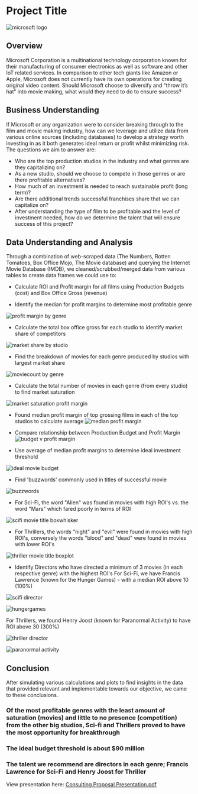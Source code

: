 # Project Title

![microsoft logo](https://user-images.githubusercontent.com/103558721/186992195-44c91ac0-ed90-4804-a6e0-9eabd3b639f5.PNG)


## Overview
Microsoft Corporation is a multinational technology corporation known for their manufacturing of consumer electronics as well as software and other IoT related services.  In comparison to other tech giants like Amazon or Apple, Microsoft does not currently have its own operations for creating original video content. Should Microsoft choose to diversify and “throw it’s hat” into movie making, what would they need to do to ensure success?


## Business Understanding
If Microsoft or any organization were to consider breaking through to the film and movie making industry, how can we leverage and utilize data from various online sources (including databases) to develop a strategy worth investing in as it both generates ideal return or profit whilst minimizing risk. The questions we aim to answer are: 
-	Who are the top production studios in the industry and what genres are they capitalizing on?
-	As a new studio, should we choose to compete in those genres or are there profitable alternatives?
-	How much of an investment is needed to reach sustainable profit (long term)?
-	Are there additional trends successful franchises share that we can capitalize on?  
-	After understanding the type of film to be profitable and the level of investment needed, how do we determine the talent that will ensure success of this project?



## Data Understanding and Analysis


Through a combination of web-scraped data (The Numbers, Rotten Tomatoes, Box Office Mojo, The Movie database)  and querying the Internet Movie Database (IMDB), we cleaned/scrubbed/merged data from various tables to create data frames we could use to:

-	Calculate ROI and Profit margin for all films using Production Budgets (cost) and Box Office Gross (revenue)  

-	Identify the median for profit margins to determine most profitable genre

![profit margin by genre](https://user-images.githubusercontent.com/103558721/186993232-faee72ff-663f-4f37-b055-27233e9fafbf.PNG)




-	Calculate the total box office gross for each studio to identify market share of competitors 

![market share by studio](https://user-images.githubusercontent.com/103558721/186993179-cee3a340-7ead-4768-9723-b853df4b6edc.PNG)


-	Find the breakdown of movies for each genre produced by studios with largest market share 

![moviecount by genre](https://user-images.githubusercontent.com/103558721/186998803-b5b32e82-0546-4f9c-b723-5e5068919f5b.PNG)




-	Calculate the total number of movies in each genre (from every studio) to find market saturation

![market saturation profit margin](https://user-images.githubusercontent.com/103558721/186993476-399af069-7ed1-4273-b24f-a0ccd3786b81.PNG)


- Found median profit margin of top grossing films in each of the top studios to calculate average 
![median profit margin](https://user-images.githubusercontent.com/103558721/186992936-b208bd3e-931e-41b1-8ae9-2ae2f1abf1d7.PNG)

- Compare relationship between Production Budget and Profit Margin 
![budget v profit margin](https://user-images.githubusercontent.com/103558721/186993527-9352f12e-8e2b-4e03-af44-717c7677798e.PNG)

-	Use average of median profit margins to determine ideal investment threshold 

![ideal movie budget](https://user-images.githubusercontent.com/103558721/186993648-1f5a2a95-c149-4704-a96b-f8dd37febb36.PNG)



-	Find 'buzzwords' commonly used in titles of successful movie 

![buzzwords](https://user-images.githubusercontent.com/103558721/186993680-362d5e21-bef8-49c7-8b60-6e6ca95b7221.PNG)


- For Sci-Fi, the word "Alien" was found in movies with high ROI's vs. the word "Mars" which fared poorly in terms of ROI

![scifi movie title boxwhisker](https://user-images.githubusercontent.com/103558721/186994607-d0f66f1d-9a7c-4b7e-ab2c-287a8bb2ee04.PNG)


- For Thrillers, the words "night" and "evil" were found in movies with high ROI's, conversely the words "blood" and "dead" were found in movies with lower ROI's

![thriller movie title boxplot](https://user-images.githubusercontent.com/103558721/186995380-08da715d-fc06-4ef5-9cbe-eb2611c02acf.PNG)



-	Identify Directors who have directed a minimum of 3 movies (in each respective genre) with the highest ROI's
For Sci-Fi, we have Francis Lawrence (known for the Hunger Games) - with a median ROI above 10 (100%)

![scifi director](https://user-images.githubusercontent.com/103558721/186995007-4179ffe8-68f8-4faa-8096-e3c8a1a5f7d4.PNG)

![hungergames](https://user-images.githubusercontent.com/103558721/186995141-975fd744-3802-40f4-b413-bda0452416fe.PNG)

For Thrillers, we found Henry Joost (known for Paranormal Activity) to have ROI above 30 (300%)

![thriller director](https://user-images.githubusercontent.com/103558721/186995252-f8ca3524-60a2-4959-875c-ba5bdf0f759c.PNG)

![paranormal activity](https://user-images.githubusercontent.com/103558721/186995257-337eed0a-651e-452d-b943-74383fc015ed.PNG)


## Conclusion

After simulating various calculations and plots to find insights in the data that provided relevant and implementable towards our objective, we came to these conclusions.


### Of the most profitable genres with the least amount of saturation (movies) and little to no presence (competition) from the other big studios, Sci-fi and Thrillers proved to have the most opportunity for breakthrough 

### The ideal budget threshold is about $90 million 

### The talent we recommend are directors in each genre; Francis Lawrence for Sci-Fi and Henry Joost for Thriller



View presentation here: [Consulting Proposal Presentation.pdf](https://github.com/LindstromKyle/DSC-Flatiron-Project-1/Consulting.Proposal.Presentation.pdf)
